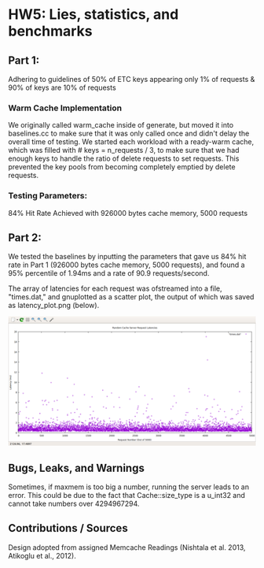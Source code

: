 # HW5: Lies, statistics, and benchmarks

## Part 1:

Adhering to guidelines of 50% of ETC keys appearing only 1% of requests
& 90% of keys are 10% of requests

### Warm Cache Implementation
We originally called warm_cache inside of generate, but moved it into baselines.cc to make sure that it was only called once and didn't delay the overall time of testing.
We started each workload with a ready-warm cache, which was filled with # keys = n_requests / 3, to make sure that we had enough keys to handle the ratio of delete requests to set requests. This prevented the key pools from becoming completely emptied by delete requests.

### Testing Parameters:

84% Hit Rate Achieved with 926000 bytes cache memory, 5000 requests


## Part 2:

We tested the baselines by inputting the parameters that gave us 84% hit rate in Part 1 (926000 bytes cache memory, 5000 requests), and found a 95% percentile of 1.94ms and a rate of 90.9 requests/second.

The array of latencies for each request was ofstreamed into a file, "times.dat," and gnuplotted as a scatter plot, the output of which was saved as latency_plot.png (below).

![Plot](latency_plot.png)

## Bugs, Leaks, and Warnings
Sometimes, if maxmem is too big a number, running the server leads to an error. This could be due to the fact that Cache::size_type is a u_int32 and cannot take numbers over 4294967294.

## Contributions / Sources
Design adopted from assigned Memcache Readings (Nishtala et al. 2013, Atikoglu et al., 2012).
